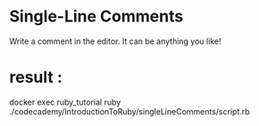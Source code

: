 # Single-Line Comments
Write a comment in the editor. It can be anything you like!  


# result : 
docker exec ruby_tutorial ruby ./codecademy/IntroductionToRuby/singleLineComments/script.rb